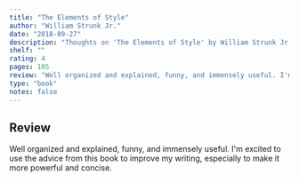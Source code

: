 ```yaml
---
title: "The Elements of Style"
author: "William Strunk Jr."
date: "2018-09-27"
description: "Thoughts on 'The Elements of Style' by William Strunk Jr.."
shelf: ""
rating: 4
pages: 105
review: "Well organized and explained, funny, and immensely useful. I'm excited to use the advice from this book to improve my writing, especially to make it more powerful and concise."
type: "book"
notes: false
---
```


## Review

Well organized and explained, funny, and immensely useful. I'm excited to use the advice from this book to improve my writing, especially to make it more powerful and concise.
